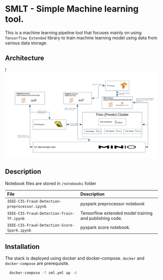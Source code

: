 
# SMLT - Simple Machine learning tool.

This is a machine learning pipeline tool that focuses mainly on using `Tensorflow Extended` library to train machine learning model using data from various data storage.




## Architecture


!![Alt Image text](/docs/architecture.jpg)


## Description

Notebook files are stored in `/notebooks` folder

| File | Description |
| :----| :-----------|
|`IEEE-CIS-Fraud-Detection-preprocessor.ipynb`| pyspark preprocessor notebook |
|`IEEE-CIS-Fraud-Detection-Train-TF.ipynb`| Tensorflow extended model training and publishing code. |
|`IEEE-CIS-Fraud-Detection-Score-Spark.ipynb` | pyspark score notebook. |


## Installation

The stack is deployed using docker and docker-compose. `docker` and `docker-compose` are prerequisite.


```bash
  docker-compose -f sml.yml up -d
```
    
